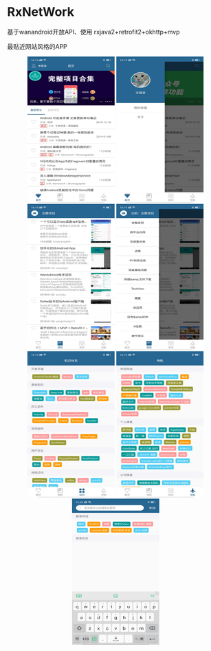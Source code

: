 # RxNetWork
基于wanandroid开放API、使用 rxjava2+retrofit2+okhttp+mvp

最贴近网站风格的APP




<div align="center">
  <img src="https://github.com/Cherry0824/RxNetWork/blob/master/img/0AF38EE4F2EA9EB05CAEB7B8629B6118.jpg" height="340" width="203" >
  <img src="https://github.com/Cherry0824/RxNetWork/blob/master/img/3C1DD8AAA62205F33B66E5B83FE64B73.jpg" height="340" width="203" >
  <img src="https://github.com/Cherry0824/RxNetWork/blob/master/img/EB70989B515D32218DE2FF99668DC1F6.jpg" height="340" width="203" >
  <img src="https://github.com/Cherry0824/RxNetWork/blob/master/img/E3549DEE8F56F050E14A6A55AD96E29A.jpg" height="340" width="203" >
</div>
<div align="center">
  <img src="https://github.com/Cherry0824/RxNetWork/blob/master/img/EBBB5C98B69E855907CD50FD5299EACD.jpg" height="340" width="203" >
  <img src="https://github.com/Cherry0824/RxNetWork/blob/master/img/9CA137BCC9289DCC41E961DD3B5A0214.jpg" height="340" width="203" >
  <img src="https://github.com/Cherry0824/RxNetWork/blob/master/img/0F08A1B046F803F2E7DBEEA4BED1C7D1.jpg" height="340" width="203" >
</div>
